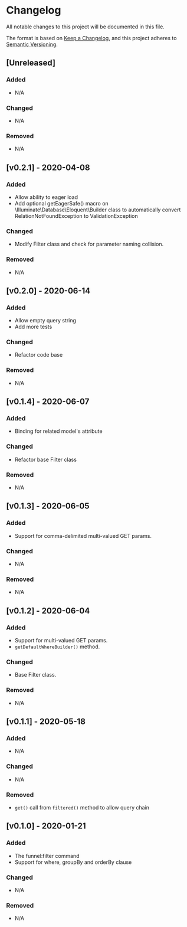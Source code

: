 # Changelog
All notable changes to this project will be documented in this file.

The format is based on [Keep a Changelog](https://keepachangelog.com/en/1.0.0/),
and this project adheres to [Semantic Versioning](https://semver.org/spec/v2.0.0.html).

## [Unreleased]
### Added
- N/A
### Changed
- N/A
### Removed
- N/A
## [v0.2.1] - 2020-04-08
### Added
- Allow ability to eager load
- Add optional getEagerSafe() macro on \Illuminate\Database\Eloquent\Builder class to automatically convert RelationNotFoundException to ValidationException
### Changed
- Modify Filter class and check for parameter naming collision.
### Removed
- N/A
## [v0.2.0] - 2020-06-14
### Added
- Allow empty query string
- Add more tests
### Changed
- Refactor code base
### Removed
- N/A
## [v0.1.4] - 2020-06-07
### Added
- Binding for related model's attribute
### Changed
- Refactor base Filter class
### Removed
- N/A
## [v0.1.3] - 2020-06-05
### Added
- Support for comma-delimited multi-valued GET params.
### Changed
- N/A
### Removed
- N/A
## [v0.1.2] - 2020-06-04
### Added
- Support for multi-valued GET params.
- `getDefaultWhereBuilder()` method.
### Changed
- Base Filter class.
### Removed
- N/A
## [v0.1.1] - 2020-05-18
### Added
- N/A
### Changed
- N/A
### Removed
- `get()` call from `filtered()` method to allow query chain
## [v0.1.0] - 2020-01-21
### Added
- The funnel:filter command
- Support for where, groupBy and orderBy clause
### Changed
- N/A
### Removed
- N/A
